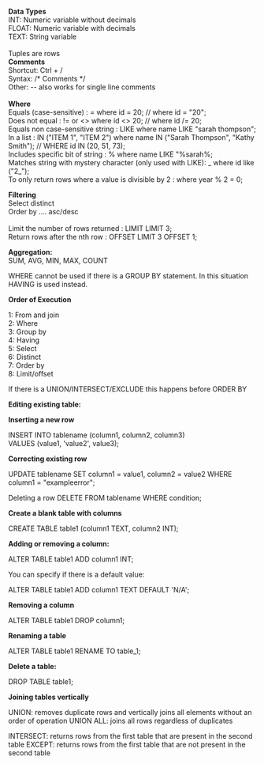 <b>Data Types </b> <br/>
INT: Numeric variable without decimals <br/>
FLOAT: Numeric variable with decimals <br/>
TEXT: String variable <br/>
<br/>
Tuples are rows <br/>
<b>Comments </b> <br/>
Shortcut: Ctrl + / <br/>
Syntax: /* Comments */ <br/>
Other: -- also works for single line comments <br/>
<br/>
<b>Where</b><br/>
Equals (case-sensitive)                                    :               =                          where id = 20; // where id = "20"; <br/>
Does not equal                                             :               != or <>                   where id <> 20; // where id /= 20; <br/>
Equals non case-sensitive string                           :               LIKE                       where name LIKE "sarah thompson"; <br/>
In a list                                                  :               IN ("ITEM 1", "ITEM 2")    where name IN ("Sarah Thompson", "Kathy Smith"); // WHERE id IN (20, 51, 73); <br/>
Includes specific bit of string                            :               %                          where name LIKE "%sarah%; <br/>
Matches string with mystery character (only used with LIKE):               _                          where id like ("2_");
<br/>
To only return rows where a value is divisible by 2        :                                          where year % 2 = 0;

<b>Filtering</b> <br/>
Select distinct <br/>
Order by .... asc/desc <br/>
<br/>
Limit the number of rows returned                          :               LIMIT                      LIMIT 3; <br/>
Return rows after the nth row                              :               OFFSET                     LIMIT 3 OFFSET 1; <br/>

<b>Aggregation:</b> <br/>
SUM, AVG, MIN, MAX, COUNT

WHERE cannot be used if there is a GROUP BY statement.
In this situation HAVING is used instead.

<b>Order of Execution</b>

1: From and join <br/>
2: Where <br/>
3: Group by <br/>
4: Having <br/>
5: Select <br/>
6: Distinct <br/>
7: Order by <br/>
8: Limit/offset <br/>

If there is a UNION/INTERSECT/EXCLUDE this happens before ORDER BY

<b>Editing existing table:</b>

<b>Inserting a new row</b>

INSERT INTO tablename (column1, column2, column3)</br>
VALUES (value1, 'value2', value3);</br>

<b>Correcting existing row</b>

UPDATE tablename
SET column1 = value1,
    column2 = value2
WHERE column1 = "exampleerror";

Deleting a row
DELETE FROM tablename
WHERE condition;

<b>Create a blank table with columns</b>

CREATE TABLE table1 
(column1 TEXT,
column2 INT);

<b>Adding or removing a column:</b>

ALTER TABLE table1
ADD column1 INT;

You can specify if there is a default value:

ALTER TABLE table1
ADD column1 TEXT
DEFAULT 'N/A';

<b>Removing a column</b>

ALTER TABLE table1
DROP column1;

<b>Renaming a table</b>

ALTER TABLE table1
RENAME TO table_1;

<b>Delete a table:</b>

DROP TABLE table1;

<b>Joining tables vertically</b>

UNION: removes duplicate rows and vertically joins all elements without an order of operation
UNION ALL: joins all rows regardless of duplicates

INTERSECT: returns rows from the first table that are present in the second table
EXCEPT: returns rows from the first table that are not present in the second table
